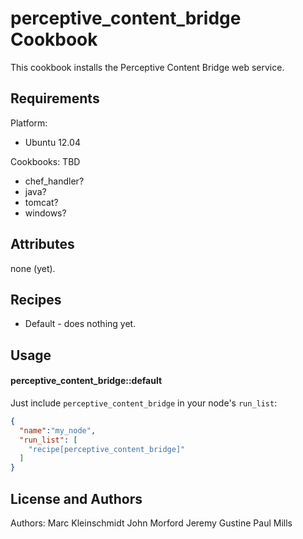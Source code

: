perceptive_content_bridge Cookbook
==================================
This cookbook installs the Perceptive Content Bridge web service.

Requirements
------------
Platform:
  - Ubuntu 12.04

Cookbooks:
TBD
  - chef_handler?
  - java?
  - tomcat?
  - windows?

Attributes
----------

none (yet).

Recipes
-------

  - Default - does nothing yet.

Usage
-----
#### perceptive_content_bridge::default

Just include `perceptive_content_bridge` in your node's `run_list`:

```json
{
  "name":"my_node",
  "run_list": [
    "recipe[perceptive_content_bridge]"
  ]
}
```

License and Authors
-------------------
Authors:
  Marc Kleinschmidt
  John Morford
  Jeremy Gustine
  Paul Mills

